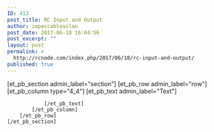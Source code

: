 ```yaml
---
ID: 413
post_title: RC Input and Output
author: impeccableaslan
post_date: 2017-06-18 16:04:56
post_excerpt: ""
layout: post
permalink: >
  http://rcnode.com/index.php/2017/06/18/rc-input-and-output/
published: true
---
```

[et_pb_section admin_label="section"]
		[et_pb_row admin_label="row"]
			[et_pb_column type="4_4"]
				[et_pb_text admin_label="Text"]
					
				[/et_pb_text]
			[/et_pb_column]
		[/et_pb_row]
	[/et_pb_section]